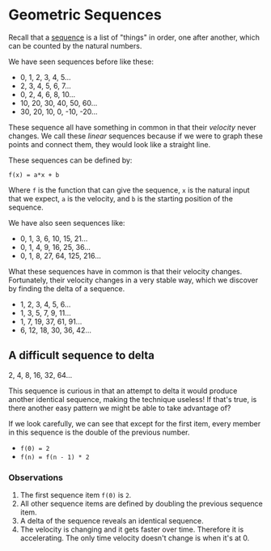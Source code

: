 # Geometric Sequences

Recall that a [sequence](sequence.md) is a list of "things" in order, one after 
another, which can be counted by the natural numbers.

We have seen sequences before like these:

  * 0, 1, 2, 3, 4, 5...
  * 2, 3, 4, 5, 6, 7...
  * 0, 2, 4, 6, 8, 10...
  * 10, 20, 30, 40, 50, 60...
  * 30, 20, 10, 0, -10, -20...

These sequence all have something in common in that their *velocity* never 
changes. We call these *linear* sequences because if we were to graph these
points and connect them, they would look like a straight line.

These sequences can be defined by:

`f(x) = a*x + b`

Where `f` is the function that can give the sequence, `x` is the natural input
that we expect, `a` is the velocity, and `b` is the starting position of the
sequence.

We have also seen sequences like:

  * 0, 1, 3, 6, 10, 15, 21...
  * 0, 1, 4, 9, 16, 25, 36...
  * 0, 1, 8, 27, 64, 125, 216...

What these sequences have in common is that their velocity changes. Fortunately,
their velocity changes in a very stable way, which we discover by finding the
delta of a sequence.

  * 1, 2, 3, 4, 5, 6...
  * 1, 3, 5, 7, 9, 11...
  * 1, 7, 19, 37, 61, 91...
  * 6, 12, 18, 30, 36, 42...

## A difficult sequence to delta

2, 4, 8, 16, 32, 64...

This sequence is curious in that an attempt to delta it would produce another
identical sequence, making the technique useless! If that's true, is there
another easy pattern we might be able to take advantage of?

If we look carefully, we can see that except for the first item, every member in
this sequence is the double of the previous number.

* `f(0) = 2`
* `f(n) = f(n - 1) * 2`

### Observations

1. The first sequence item `f(0)` is `2`.
2. All other sequence items are defined by doubling the previous sequence item.
3. A delta of the sequence reveals an identical sequence.
4. The velocity is changing and it gets faster over time.  Therefore it is
   accelerating. The only time velocity doesn't change is when it's at 0.
